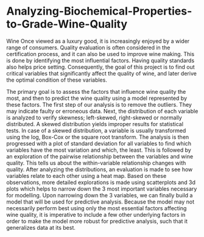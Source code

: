 # Analyzing-Biochemical-Properties-to-Grade-Wine-Quality

Wine  Once viewed as a luxury good, it is increasingly enjoyed by a wider range of consumers. Quality evaluation is often considered in the certification process, and it can also be used to improve wine making. This is done by identifying the most influential factors. Having quality standards also helps price setting. Consequently, the goal of this project is to find out critical variables that significantly affect the quality of wine, and later derive the optimal condition of these variables.

The primary goal is to assess the factors that influence wine quality the most, and then to predict the wine quality using a model represented by these factors.
The first step of our analysis is to remove the outliers. They may indicate faulty or erroneous data.
Next, the distribution of each variable is analyzed to verify skewness; left-skewed, right-skewed or normally distributed.  A skewed distribution yields improper results for statistical tests. In case of a skewed distribution, a variable is usually transformed using the log, Box-Cox or the square root transform. 
The analysis is then progressed with a plot of standard deviation for all variables to find which variables have the most variation and which, the least.
This is followed by an exploration of the pairwise relationship between the variables and wine quality. This tells us about the within-variable relationship changes with quality.
After analyzing the distributions, an evaluation is made to see how variables relate to each other using a heat map. Based on these observations, more detailed explorations is made using scatterplots and 3d plots which helps to narrow down the 3 most important variables necessary for modelling.
Upon narrowing down the 3 variables, we can finally build a model that will be used for predictive analysis. Because the model may not necessarily perform best using only the most essential factors affecting wine quality, it is imperative to include a few other underlying factors in order to make the model more robust for predictive analysis, such that it generalizes data at its best.
